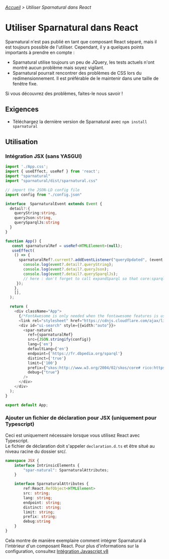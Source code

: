 _[Accueil](index.html) > Utiliser Sparnatural dans React_

# Utiliser Sparnatural dans React
Sparnatural n'est pas publié en tant que composant React séparé, mais il est toujours possible de l'utiliser. Cependant, il y a quelques points importants à prendre en compte :
- Sparnatural utilise toujours un peu de JQuery, les tests actuels n'ont montré aucun problème mais soyez vigilant.
- Sparnatural pourrait rencontrer des problèmes de CSS lors du redimensionnement. Il est préférable de le maintenir dans une taille de fenêtre fixe.

Si vous découvrez des problèmes, faites-le nous savoir !

## Exigences
- Téléchargez la dernière version de Sparnatural avec `npm install sparnatural`

## Utilisation

### Intégration JSX (sans YASGUI)

```typescript
import './App.css';
import { useEffect, useRef } from 'react';
import "sparnatural"
import "sparnatural/dist/sparnatural.css"

// import the JSON-LD config file
import config from "./config.json"

interface  SparnaturalEvent extends Event {
  detail?:{
    queryString:string,
    queryJson:string,
    querySparqlJs:string
  }
}

function App() {  
   const sparnaturalRef = useRef<HTMLElement>(null);
   useEffect(
    () => {
      sparnaturalRef?.current?.addEventListener("queryUpdated", (event:SparnaturalEvent) => {
        console.log(event?.detail?.queryString);
        console.log(event?.detail?.queryJson);
        console.log(event?.detail?.querySparqlJs);
        // here : don't forget to call expandSparql so that core:sparqlString annotation is taken into account
     });
    },
    [],
  );

  return (
    <div className="App">
      {/*FontAwesome is only needed when the fontawesome features is used to display icons*/}
      <link rel="stylesheet" href="https://cdnjs.cloudflare.com/ajax/libs/font-awesome/6.2.1/css/all.min.css"  />
      <div id="ui-search" style={{width:"auto"}}>
        <spar-natural 
          ref={sparnaturalRef}
          src={JSON.stringify(config)} 
          lang={'en'}
          defaultLang={'en'}
          endpoint={'https://fr.dbpedia.org/sparql'} 
          distinct={'true'} 
          limit={'100'}
          prefix={"skos:http://www.w3.org/2004/02/skos/core# rico:https://www.ica.org/standards/RiC/ontology#"} 
          debug={"true"}
        />
      </div>
    </div>
  );
}

export default App;

```
### Ajouter un fichier de déclaration pour JSX (uniquement pour Typescript)

Ceci est uniquement nécessaire lorsque vous utilisez React avec Typescript. <br>
Le fichier de déclaration doit s'appeler `declaration.d.ts` et être situé au niveau racine du dossier src/.

```typescript
namespace JSX {
    interface IntrinsicElements {
        "spar-natural": SparnaturalAttributes;
    }

    interface SparnaturalAttributes {
        ref:React.RefObject<HTMLElement>
        src: string;
        lang: string;
        endpoint: string;
        distinct: string;
        limit: string;
        prefix: string;
        debug:string
    }
}
```

Cela montre de manière exemplaire comment intégrer Sparnatural à l'intérieur d'un composant React. Pour plus d'informations sur la configuration, consultez [Intégration Javascript v8](Javascript-integration)
